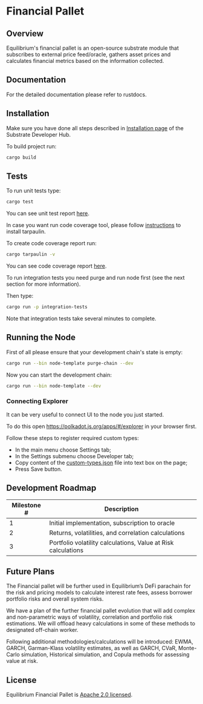 # Financial Pallet

## Overview

Equilibrium's financial pallet is an open-source substrate module that subscribes to external price feed/oracle, gathers asset prices and calculates financial metrics based on the information collected.  

## Documentation

For the detailed documentation please refer to rustdocs.

## Installation

Make sure you have done all steps described in [Installation page](https://substrate.dev/docs/en/knowledgebase/getting-started/) of the Substrate Developer Hub.

To build project run:

```bash
cargo build
```

## Tests

To run unit tests type:

```bash
cargo test
```

You can see unit test report [here](docs/test-report.txt).

In case you want run code coverage tool, please follow [instructions](https://github.com/xd009642/tarpaulin#installation) to install tarpaulin.

To create code coverage report run:

```bash
cargo tarpaulin -v
```

You can see code coverage report [here](docs/tarpaulin-report.html).

To run integration tests you need purge and run node first (see the next section for more information).

Then type:

```bash
cargo run -p integration-tests
```

Note that integration tests take several minutes to complete.

## Running the Node

First of all please ensure that your development chain's state is empty:

```bash
cargo run --bin node-template purge-chain --dev
```

Now you can start the development chain:

```bash
cargo run --bin node-template --dev
```

### Connecting Explorer

It can be very useful to connect UI to the node you just started.

To do this open https://polkadot.js.org/apps/#/explorer in your browser first.

Follow these steps to register required custom types:

* In the main menu choose Settings tab;
* In the Settings submenu choose Developer tab;
* Copy content of the [custom-types.json](custom-types.json) file into text box on the page;
* Press Save button.

## Development Roadmap

| Milestone # | Description |
| --- | --- |
| 1 | Initial implementation, subscription to oracle |
| 2 | Returns, volatilities, and correlation calculations |
| 3 | Portfolio volatility calculations, Value at Risk calculations |

## Future Plans

The Financial pallet will be further used in Equilibrium’s DeFi parachain for the risk and pricing models to calculate interest rate fees, assess borrower portfolio risks and overall system risks. 

We have a plan of the further financial pallet evolution that will add complex and non-parametric ways of volatility, correlation and portfolio risk estimations. We will offload heavy calculations in some of these methods to designated off-chain worker.

Following additional methodologies/calculations will be introduced: EWMA, GARCH, Garman-Klass volatility estimates, as well as GARCH, CVaR, Monte-Carlo simulation, Historical simulation, and Copula methods for assessing value at risk. 


## License

Equilibrium Financial Pallet is [Apache 2.0 licensed](LICENSE).
